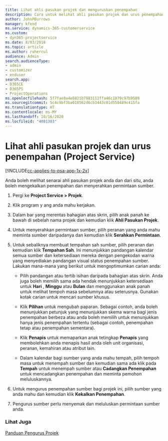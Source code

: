 ```yaml
---
title: Lihat ahli pasukan projek dan menguruskan penempahan
description: Cara untuk melihat ahli pasukan projek dan urus penempahan dalam Project Service
author: JohnPBurrows
manager: kfend
ms.service: dynamics-365-customerservice
ms.custom:
- dyn365-projectservice
ms.date: 8/03/2018
ms.topic: article
ms.author: ruhercul
audience: Admin
search.audienceType:
- admin
- customizer
- enduser
search.app:
- D365CE
- D365PS
- ProjectOperations
ms.openlocfilehash: 5f7fae8a4e8821b7983112ffa46c1879c97b9589
ms.sourcegitcommit: 5c4c9bf3ba018562d6cb3443c01d550489c415fa
ms.translationtype: HT
ms.contentlocale: ms-MY
ms.lasthandoff: 10/16/2020
ms.locfileid: "4081303"
---
```

# <a name="view-project-team-members-and-manage-bookings-project-service"></a>Lihat ahli pasukan projek dan urus penempahan (Project Service)

[!INCLUDE[cc-applies-to-psa-app-1x-2x](../includes/cc-applies-to-psa-app-1x-2x.md)]

Anda boleh melihat senarai ahli pasukan projek anda dan dari situ, anda boleh mengekalkan penempahan dan menyerahkan permintaan sumber.  
  
1.  Pergi ke **Project Service > Projek**.  
  
2.  Klik program y ang anda mahu kerjakan.  
  
3.  Dalam bar yang merentas bahagian atas skrin, pilih anak panah ke bawah di sebelah nama projek dan kemudian klik **Ahli Pasukan Projek**.  
  
4.  Untuk menyerahkan permintaan sumber, pilih peranan yang anda mahu meminta sumber daripadanya dan kemudian klik **Serahkan Permintaan**.  
  
5.  Untuk sebaliknya membuat tempahan sah sumber, pilih peranan dan kemudian klik **Tempahan Sah**. Ini menunjukkan pandangan kalendar semua sumber dan ketersediaan mereka dengan pengekodan warna yang menyediakan pandangan visual status penempahan sumber. Lakukan mana-mana yang berikut untuk mengoptimumkan carian anda:  
  
    -   Pilih pandangan atau tertib isihan daripada bahagian atas skrin. Anda juga boleh memilih sama ada hendak menunjukkan ketersediaan untuk **Hari** , **Minggu** atau **Bulan** dan menggunakan anak panah untuk melihat tempoh masa sebelumnya atau seterusnya. Gunakan kotak carian untuk mencari sumber khusus.  
  
    -   Klik **Pilihan** untuk mengubah paparan. Sebagai contoh, anda boleh menunjukkan petunjuk yang menunjukkan skema warna bagi jenis penempahan berbeza atau anda boleh memilih untuk menunjukkan hanya jenis penempahan tertentu (sebagai contoh, penempahan tetap atau penempahan sementara).  
  
    -   Klik **Penapis** untuk memaparkan anak tetingkap **Penapis** yang membolehkan anda menapis hasil anda oleh unit organisasi, peranan, kemahiran atau atribut lain.  
  
    -   Dalam kalendar bagi sumber yang anda mahu tempah, pilih tempoh masa untuk menempah sumber dan kemudian sama ada klik pada **Tempah** untuk menempah sumber atau **Cadangkan Penempahan** untuk mencadangkan penempahan dan meminta pemohon meluluskannya.  
  
6.  Untuk mengurus penempahan sumber bagi projek ini, pilih sumber yang anda mahu dan kemudian klik **Kekalkan Penempahan**.  
  
7.  Pengurus sumber perlu menyemak dan meluluskan permintaan sumber anda.  
  
### <a name="see-also"></a>Lihat Juga  
 [Panduan Pengurus Projek](../psa/project-manager-guide.md)
